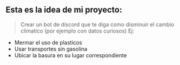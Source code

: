 ## Esta es la idea de mi proyecto:
> Crear un bot de discord que te diga como disminuir el cambio climatico (por ejemplo con datos curiosos)
Ej:
- Mermar el uso de plasticos 
- Usar transportes sin gasolina
- Ubicar la basura en su lugar correspondiente

